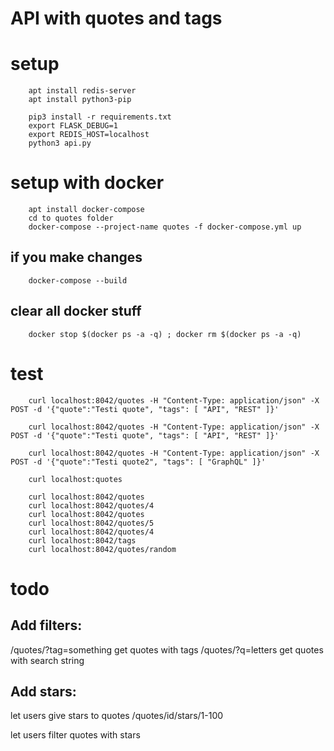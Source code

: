 # API with quotes and tags

# setup

        apt install redis-server
        apt install python3-pip

        pip3 install -r requirements.txt
        export FLASK_DEBUG=1
        export REDIS_HOST=localhost
        python3 api.py


# setup with docker

        apt install docker-compose
        cd to quotes folder
        docker-compose --project-name quotes -f docker-compose.yml up

## if you make changes
        docker-compose --build


## clear all docker stuff
        docker stop $(docker ps -a -q) ; docker rm $(docker ps -a -q)



# test

        curl localhost:8042/quotes -H "Content-Type: application/json" -X POST -d '{"quote":"Testi quote", "tags": [ "API", "REST" ]}' 

        curl localhost:8042/quotes -H "Content-Type: application/json" -X POST -d '{"quote":"Testi quote", "tags": [ "API", "REST" ]}' 

        curl localhost:8042/quotes -H "Content-Type: application/json" -X POST -d '{"quote":"Testi quote2", "tags": [ "GraphQL" ]}' 

        curl localhost:quotes

        curl localhost:8042/quotes
        curl localhost:8042/quotes/4
        curl localhost:8042/quotes
        curl localhost:8042/quotes/5
        curl localhost:8042/quotes/4
        curl localhost:8042/tags
        curl localhost:8042/quotes/random




# todo

## Add filters: 
/quotes/?tag=something         get quotes with tags
/quotes/?q=letters             get quotes with search string

## Add stars:
let users give stars to quotes
/quotes/id/stars/1-100

let users filter quotes with stars
